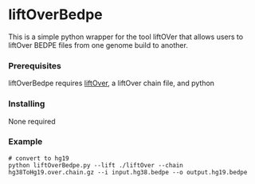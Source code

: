 # liftOverBedpe

This is a simple python wrapper for the tool liftOVer that allows users to liftOver BEDPE files from one genome build to another.

### Prerequisites

liftOverBedpe requires [liftOver](https://genome.sph.umich.edu/wiki/LiftOver), a liftOver chain file, and python

### Installing

None required

### Example

```
# convert to hg19 
python liftOverBedpe.py --lift ./liftOver --chain hg38ToHg19.over.chain.gz --i input.hg38.bedpe --o output.hg19.bedpe 
```

